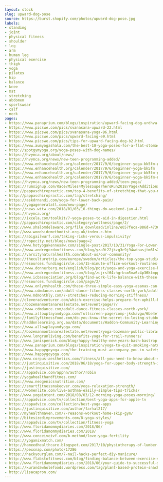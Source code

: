 ```yaml
---
layout: stock
slug: upward-dog-pose
source: https://burst.shopify.com/photos/upward-dog-pose.jpg
labels:
- standing
- joint
- physical fitness
- shoulder
- leg
- arm
- human leg
- physical exercise
- thigh
- yoga
- pilates
- hip
- balance
- knee
- mat
- stretching
- abdomen
- sportswear
- calf
- neck
pages:
- https://www.panaprium.com/blogs/inspiration/upward-facing-dog-urdhva-mukha-svanasana
- https://www.picswe.com/pics/svanasana-upward-22.html
- https://www.picswe.com/pics/svanasana-yoga-86.html
- https://www.picswe.com/pics/upward-facing-e9.html
- https://www.picswe.com/pics/tips-for-upward-facing-dog-b2.html
- https://www.aumyogashala.com/the-best-10-yoga-poses-for-a-flat-stomach/
- http://spotgymyoga.org/yoga-poses-with-dog-names/
- https://hvymca.org/about/news/
- https://hvymca.org/news/new-teen-programming-added/
- https://www.enhancehealth.org/calender/2017/9/6/beginner-yoga-bk5fm-ggwbs
- https://www.enhancehealth.org/calender/2017/9/6/beginner-yoga-bk5fm
- https://www.enhancehealth.org/calender/2017/9/6/beginner-yoga-bk5fm-ggwbs-cggly
- https://www.enhancehealth.org/calender/2017/9/6/beginner-yoga-bk5fm-me372-t9s6j-55cty-hpljr-nnfcm-rtf7z-ma6r4-g2rl7-pm6d2
- https://hvymca.org/news/new-teen-programming-added/teen-yoga/
- https://runsignup.com/Race/Miles4MylesSuperheroRun2018/Page/AdditionalActivities
- http://pappaschiropractic.com/top-4-benefits-of-stretching-that-you-may-not-know-about/
- http://pappaschiropractic.com/tag/stretching/
- https://askdrnandi.com/yoga-for-lower-back-pain/
- https://yogageneralatl.com/new-page/
- https://news.wttw.com/2018/01/03/10-things-do-weekend-jan-4-7
- https://hvymca.org/
- https://ixcela.com/toolkit/7-yoga-poses-to-aid-in-digestion.html
- http://pappaschiropractic.com/category/wellness/page/2/
- http://www.shalomdelaware.org/file_download/inline/e057feca-886d-4736-9f42-98098f508f41
- http://www.woodsidemethodist.org.uk/index-c.htm
- https://abigailwurf.com/taking-risks-versus-impulsivity/
- https://ropecity.net/blogs/news?page=2
- http://www.hotyogakennesaw.com/single-post/2017/10/31/Yoga-For-Lower-Back-Pain-5-Poses-To-Do-Every-Day-Thatll-Ease-All-Your-Annoying-Aches
- https://www.andregordonfitness.com/blog/yza9t22jkzg3e9j94wdnasjtm6ls2x
- https://varsitynaturalhealth.com/about-us/our-community/
- https://theculturetrip.com/europe/sweden/articles/the-top-yoga-studios-in-gothenburg/
- http://resources.fundingcircle.com/15-minute-office-workout-routines-busy-entrepreneurs/
- https://www.donnerberg.net/english/blog/post/yoga-and-yoga-exercise-benefits-of-yoga-and-how-to-practise/
- https://www.andregordonfitness.com/blog/zcjrsf64zhgrbsm5ma6z4p36ktmppf
- http://www.icbassociation.org/blog/find-work-life-balance-with-these-tips/
- http://resources.fundingcircle.com/page/2/
- https://www.onlymyhealth.com/these-three-simple-easy-yoga-asanas-can-help-you-ease-your-lower-back-pain-1354604230
- https://www.cdmdance.com/adult-dance-fitness-classes-north-york/adult-dance-fittness-cdm/
- http://www.mdmonthly.com/7-stretches-reducing-morning-stiffness/
- http://cleveradventurer.com/which-exercise-helps-prepare-for-uphill-hiking/
- https://bozemanmontanarealestate.net/event/page/7/
- https://www.cdmdance.com/adult-dance-fitness-classes-north-york/
- https://www.allowplayandyoga.com/fullscreen-page/comp-jkskavgw/6be4efb9-269f-4912-972a-94b49d7d4923/2/%3Fi%3D2%26p%3Dd34uk%26s%3Dstyle-jemmuvhd
- https://familyfitnessfood.com/do-you-know-the-secret-to-losing-stubborn-fat/
- http://haddonlearning.org.au/data/documents/Haddon-Community-Learning-Centre-Term-4-Course-Guide-2018.pdf
- https://www.allowplayandyoga.com/
- https://bozemanmontanarealestate.net/event/yoga-bozeman-public-library/
- http://www.longrunliving.com/benefits-yoga-for-trail-runners/
- http://www.janispenick.com/blog/happy-healthy-new-years-bash-bastrop-tx.html
- https://www.panaprium.com/blogs/inspiration/yoga-to-quit-smoking-natural-lung-cleanse
- https://www.happygoyoga.com/the-training-must-accompany-you-in-safety/
- https://www.happygoyoga.com/
- http://www.corpus-aesthetics.com/fitness/all-you-need-to-know-about-stretching/
- https://justinquisitive.com/2018/06/18/yoga-for-upper-body-strength-international-yoga-day/
- https://justinquisitive.com/
- https://appadvice.com/appnn/author/robin
- http://yogahealthandfitnes.com/
- https://www.neogenicsnutrition.com/
- https://smartfitnessmakeover.com/yoga-relaxation-strength/
- https://womenlite.com/live-asthma-easily-simple-tips-tricks/
- http://www.yogaintent.com/2018/08/03/12-morning-yoga-poses-morning/
- https://appadvice.com/tv/collection/best-yoga-apps-for-apple-tv
- https://appadvice.com/collection/best-yoga-apps
- https://justinquisitive.com/author/farhat217/
- http://myhealthmaven.com/7-reasons-workout-home-skip-gym/
- http://bitesizedimprovements.com/8-yoga-styles/
- https://appadvice.com/tv/collection/fitness-yoga
- http://www.floridamommydiaries.com/2018/06/
- http://www.floridamommydiaries.com/2018/
- http://www.conceiveivf.com/b-method/love-yoga-fertility
- https://yogamixmatch.com/
- http://hameedhealthcare.blogspot.com/2017/10/physiotherapy-of-lumber-spine.html
- https://pexsnap.com/photo/17286
- https://hackyourglam.com/7-nail-hacks-perfect-diy-manicure/
- http://www.flabstofitness.com/blog/finding-balance-between-exercise-self-care-tips-busy-peopl
- http://www.floridamommydiaries.com/2018/06/your-guide-to-successful-summer-fitness.html
- https://kurandawholefoods.wordpress.com/tag/plant-based-protein-snacks/
- http://lisacapron.com/
---
```

